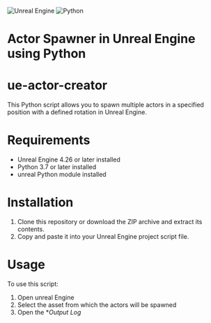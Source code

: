 ![Unreal Engine](https://img.shields.io/badge/unrealengine-%23313131.svg?style=for-the-badge&logo=unrealengine&logoColor=white)
![Python](https://img.shields.io/badge/python-3670A0?style=for-the-badge&logo=python&logoColor=ffdd54)
# Actor Spawner in Unreal Engine using Python
# ue-actor-creator
This Python script allows you to spawn multiple actors in a specified position with a defined rotation in Unreal Engine.
# Requirements
* Unreal Engine 4.26 or later installed
* Python 3.7 or later installed
* unreal Python module installed
# Installation
1. Clone this repository or download the ZIP archive and extract its contents.
2. Copy and paste it into your Unreal Engine project script file.

# Usage 
To use this script:

1. Open unreal Engine
2. Select the asset from which the actors will be spawned
3. Open the **Output Log*
